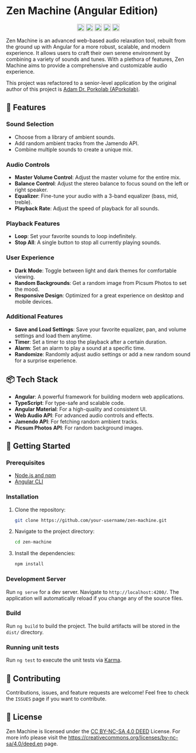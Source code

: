 # Zen Machine (Angular Edition)

<p align="center">
  <a href="https://angular.dev/"><img height="20" src="https://img.shields.io/badge/built_with-Angular-dd0031.svg?logo=angular" alt="Built with Angular"></a>
  <a href="https://www.typescriptlang.org/"><img height="20" src="https://img.shields.io/badge/built_with-TypeScript-3178c6.svg?logo=typescript" alt="Built with TypeScript"></a>
  <a href="https://material.angular.io/"><img height="20" src="https://img.shields.io/badge/built_with-Angular_Material-ff4081.svg?logo=angular" alt="Built with Angular Material"></a>
  <a href="https://code.visualstudio.com/"><img height="20" src="https://img.shields.io/badge/developed_in-VS_Code-007acc.svg?logo=visual-studio-code" alt="Developed in VS Code"></a>
  <a href="./LICENSE"><img height="20" src="https://img.shields.io/badge/license-Creative_Commons-blue.svg?logo=creative-commons" alt="License"></a>
</p>

Zen Machine is an advanced web-based audio relaxation tool, rebuilt from the ground up with Angular for a more robust, scalable, and modern experience. It allows users to craft their own serene environment by combining a variety of sounds and tunes. With a plethora of features, Zen Machine aims to provide a comprehensive and customizable audio experience.

This project was refactored to a senior-level application by the original author of this project is [Adam Dr. Porkolab (APorkolab)](https://www.adamporkolab.hu).

## 🌟 Features

### Sound Selection
- Choose from a library of ambient sounds.
- Add random ambient tracks from the Jamendo API.
- Combine multiple sounds to create a unique mix.

### Audio Controls
- **Master Volume Control**: Adjust the master volume for the entire mix.
- **Balance Control**: Adjust the stereo balance to focus sound on the left or right speaker.
- **Equalizer**: Fine-tune your audio with a 3-band equalizer (bass, mid, treble).
- **Playback Rate**: Adjust the speed of playback for all sounds.

### Playback Features
- **Loop**: Set your favorite sounds to loop indefinitely.
- **Stop All**: A single button to stop all currently playing sounds.

### User Experience
- **Dark Mode**: Toggle between light and dark themes for comfortable viewing.
- **Random Backgrounds**: Get a random image from Picsum Photos to set the mood.
- **Responsive Design**: Optimized for a great experience on desktop and mobile devices.

### Additional Features
- **Save and Load Settings**: Save your favorite equalizer, pan, and volume settings and load them anytime.
- **Timer**: Set a timer to stop the playback after a certain duration.
- **Alarm**: Set an alarm to play a sound at a specific time.
- **Randomize**: Randomly adjust audio settings or add a new random sound for a surprise experience.

## 📦 Tech Stack
- **Angular**: A powerful framework for building modern web applications.
- **TypeScript**: For type-safe and scalable code.
- **Angular Material**: For a high-quality and consistent UI.
- **Web Audio API**: For advanced audio controls and effects.
- **Jamendo API**: For fetching random ambient tracks.
- **Picsum Photos API**: For random background images.

## 🚀 Getting Started

### Prerequisites
- [Node.js and npm](https://nodejs.org/en/)
- [Angular CLI](https://angular.io/cli)

### Installation
1. Clone the repository:
   ```bash
   git clone https://github.com/your-username/zen-machine.git
   ```
2. Navigate to the project directory:
   ```bash
   cd zen-machine
   ```
3. Install the dependencies:
   ```bash
   npm install
   ```

### Development Server
Run `ng serve` for a dev server. Navigate to `http://localhost:4200/`. The application will automatically reload if you change any of the source files.

### Build
Run `ng build` to build the project. The build artifacts will be stored in the `dist/` directory.

### Running unit tests
Run `ng test` to execute the unit tests via [Karma](https://karma-runner.github.io).

## 🤝 Contributing

Contributions, issues, and feature requests are welcome! Feel free to check the `ISSUES` page if you want to contribute.

## 📜 License

Zen Machine is licensed under the [CC BY-NC-SA 4.0 DEED](https://creativecommons.org/licenses/by-nc-sa/4.0/deed.en) License. For more info please visit the https://creativecommons.org/licenses/by-nc-sa/4.0/deed.en page.
